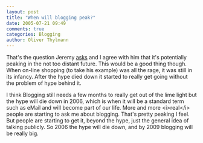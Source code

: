 ```yaml
---
layout: post
title: "When will blogging peak?"
date: 2005-07-21 09:49
comments: true
categories: Blogging
author: Oliver Thylmann
---
```



That's the question Jeremy [asks](http://jeremy.zawodny.com/blog/archives/004940.html) and I agree with him that it's potentially peaking in the not too distant future. This would be a good thing though. When on-line shopping (to take his example) was all the rage, it was still in its infancy. After the hype died down it started to really get going without the problem of hype behind it. 

I think Blogging still needs a few months to really get out of the lime light but the hype will die down in 2006, which is when it will be a standard term such as eMail and will become part of our life. More and more &lt;i&gt;real&lt;/i&gt; people are starting to ask me about blogging. That's pretty peaking I feel. But people are starting to get it, beyond the hype, just the general idea of talking publicly. So 2006 the hype will die down, and by 2009 blogging will be really big.

